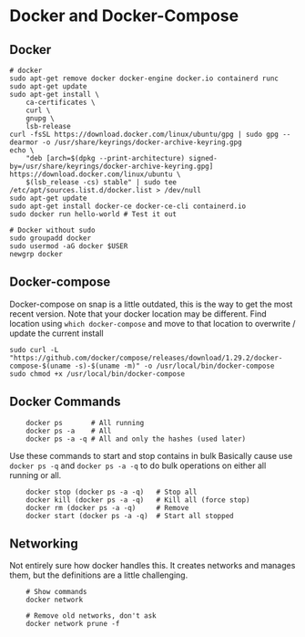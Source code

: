 # Docker and Docker-Compose


## Docker

```
# docker
sudo apt-get remove docker docker-engine docker.io containerd runc
sudo apt-get update
sudo apt-get install \
    ca-certificates \
    curl \
    gnupg \
    lsb-release
curl -fsSL https://download.docker.com/linux/ubuntu/gpg | sudo gpg --dearmor -o /usr/share/keyrings/docker-archive-keyring.gpg
echo \
    "deb [arch=$(dpkg --print-architecture) signed-by=/usr/share/keyrings/docker-archive-keyring.gpg] https://download.docker.com/linux/ubuntu \
    $(lsb_release -cs) stable" | sudo tee /etc/apt/sources.list.d/docker.list > /dev/null
sudo apt-get update
sudo apt-get install docker-ce docker-ce-cli containerd.io
sudo docker run hello-world # Test it out

# Docker without sudo
sudo groupadd docker
sudo usermod -aG docker $USER 
newgrp docker

```

## Docker-compose

Docker-compose on snap is a little outdated, this is the way to get the most recent version. Note that your docker
location may be different. Find location using `which docker-compose` and move to that location to overwrite / update
the current install


```
sudo curl -L "https://github.com/docker/compose/releases/download/1.29.2/docker-compose-$(uname -s)-$(uname -m)" -o /usr/local/bin/docker-compose
sudo chmod +x /usr/local/bin/docker-compose
```

## Docker Commands 


```
    docker ps       # All running
    docker ps -a    # All
    docker ps -a -q # All and only the hashes (used later)
```


Use these commands to start and stop contains in bulk
Basically cause use `docker ps -q` and `docker ps -a -q` to do bulk operations on either all running or all.

```
    docker stop (docker ps -a -q)   # Stop all
    docker kill (docker ps -a -q)   # Kill all (force stop)
    docker rm (docker ps -a -q)     # Remove
    docker start (docker ps -a -q)  # Start all stopped
```

## Networking

Not entirely sure how docker handles this. It creates networks and manages them, but the definitions are a little
challenging.

```
    # Show commands
    docker network

    # Remove old networks, don't ask
    docker network prune -f
```
